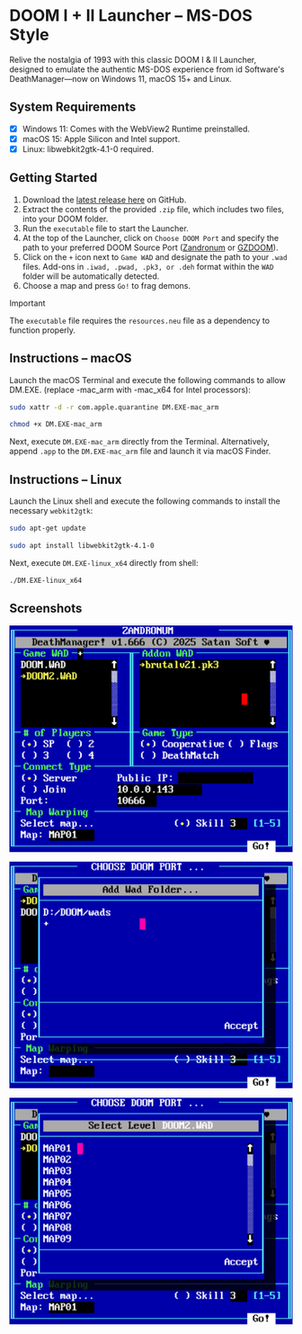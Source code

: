 # DOOM I + II Launcher – MS-DOS Style
Relive the nostalgia of 1993 with this classic DOOM I & II Launcher, designed to emulate the authentic MS-DOS experience from id Software's DeathManager—now on Windows 11, macOS 15+ and Linux.

## System Requirements
- [x] Windows 11: Comes with the WebView2 Runtime preinstalled.
- [x] macOS 15: Apple Silicon and Intel support.
- [x] Linux: libwebkit2gtk-4.1-0 required.

## Getting Started
1. Download the [latest release here](https://github.com/schnalz-digital/deathmanager/releases/latest) on GitHub.
2. Extract the contents of the provided `.zip` file, which includes two files, into your DOOM folder.
3. Run the `executable` file to start the Launcher.
4. At the top of the Launcher, click on `Choose DOOM Port` and specify the path to your preferred DOOM Source Port ([Zandronum](https://zandronum.com/download) or [GZDOOM](https://zdoom.org/downloads)).
5. Click on the `+` icon next to `Game WAD` and designate the path to your `.wad` files. Add-ons in `.iwad, .pwad, .pk3, or .deh` format within the `WAD` folder will be automatically detected.
6. Choose a map and press `Go!` to frag demons.

> [!IMPORTANT]
> The `executable` file requires the `resources.neu` file as a dependency to function properly.

## Instructions – macOS
Launch the macOS Terminal and execute the following commands to allow DM.EXE. (replace -mac_arm with -mac_x64 for Intel processors):
```bash
sudo xattr -d -r com.apple.quarantine DM.EXE-mac_arm
```
```bash
chmod +x DM.EXE-mac_arm
```
Next, execute `DM.EXE-mac_arm` directly from the Terminal. Alternatively, append `.app` to the `DM.EXE-mac_arm` file and launch it via macOS Finder.

## Instructions – Linux
Launch the Linux shell and execute the following commands to install the necessary `webkit2gtk`:
```bash
sudo apt-get update
```
```bash
sudo apt install libwebkit2gtk-4.1-0
```
Next, execute `DM.EXE-linux_x64` directly from shell:
```bash
./DM.EXE-linux_x64
```


## Screenshots
![DeathLauncher - UI](https://raw.githubusercontent.com/schnalz-digital/deathmanager/refs/heads/main/screenshot1.png)


![DeathLauncher - Adding WADs folder](https://raw.githubusercontent.com/schnalz-digital/deathmanager/refs/heads/main/screenshot2.png)


![DeathLauncher - Choosing a Map](https://raw.githubusercontent.com/schnalz-digital/deathmanager/refs/heads/main/screenshot3.png)
